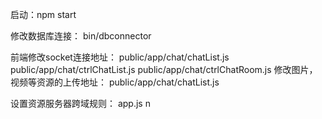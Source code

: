 启动：npm start

修改数据库连接： bin/dbconnector


前端修改socket连接地址：
  public/app/chat/chatList.js
  public/app/chat/ctrlChatList.js
  public/app/chat/ctrlChatRoom.js
  修改图片，视频等资源的上传地址：
  public/app/chat/chatList.js

设置资源服务器跨域规则：
  app.js
n